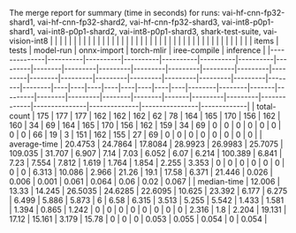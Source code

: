The merge report for summary (time in seconds) for runs: vai-hf-cnn-fp32-shard1, vai-hf-cnn-fp32-shard2, vai-hf-cnn-fp32-shard3, vai-int8-p0p1-shard1, vai-int8-p0p1-shard2, vai-int8-p0p1-shard3, shark-test-suite, vai-vision-int8
|              |          |          |          |          |          |          |         |        |         |         |         |         |         |         |         |        |         |         |         |         |         |         |        |        |    |    |    |    |    |    |    |    |        |        |       |         |        |         |        |        |       |   items |   tests |   model-run |   onnx-import |   torch-mlir |   iree-compile |   inference |
|--------------|----------|----------|----------|----------|----------|----------|---------|--------|---------|---------|---------|---------|---------|---------|---------|--------|---------|---------|---------|---------|---------|---------|--------|--------|----|----|----|----|----|----|----|----|--------|--------|-------|---------|--------|---------|--------|--------|-------|---------|---------|-------------|---------------|--------------|----------------|-------------|
| total-count  | 175      | 177      | 177      | 162      | 162      | 162      |  62     | 78     | 164     | 165     | 170     | 156     | 162     | 160     |  34     | 69     | 164     | 165     | 170     | 156     | 162     | 159     | 34     | 69     |  0 |  0 |  0 |  0 |  0 |  0 |  0 |  0 | 66     | 19     | 3     | 151     | 162    | 155     | 27     | 69     | 0     |   0     |   0     |       0     |         0     |        0     |           0    |       0     |
| average-time |  20.4753 |  24.7864 |  17.8084 |  28.9923 |  26.9983 |  25.7075 | 109.035 | 31.707 |   6.907 |   7.14  |   7.03  |   6.052 |   6.07  |   6.214 | 100.389 |  6.841 |   7.23  |   7.554 |   7.812 |   1.619 |   1.764 |   1.854 |  2.255 |  3.353 |  0 |  0 |  0 |  0 |  0 |  0 |  0 |  0 |  6.313 | 10.086 | 2.966 |  21.26  |  19.1  |  17.58  |  6.371 | 21.446 | 0.026 |   0.006 |   0.001 |       0.061 |         0.064 |        0.06  |           0.02 |       0.067 |
| median-time  |  12.006  |  13.33   |  14.245  |  26.5035 |  24.6285 |  22.6095 |  10.625 | 23.392 |   6.177 |   6.275 |   6.499 |   5.886 |   5.873 |   6     |   6.58  |  6.315 |   3.513 |   5.255 |   5.542 |   1.433 |   1.581 |   1.394 |  0.865 |  1.242 |  0 |  0 |  0 |  0 |  0 |  0 |  0 |  0 |  2.316 |  1.8   | 2.204 |  19.131 |  17.12 |  15.161 |  3.179 | 15.78  | 0     |   0     |   0     |       0.053 |         0.055 |        0.054 |           0    |       0.054 |
